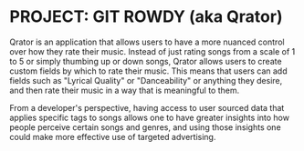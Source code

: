 # PROJECT: GIT ROWDY (aka Qrator)

Qrator is an application that allows users to have a more nuanced control over how they rate their music. Instead of just rating songs from a scale of 1 to 5 or simply thumbing up or down songs, Qrator allows users to create custom fields by which to rate their music. This means that users can add fields such as "Lyrical Quality" or "Danceability" or anything they desire, and then rate their music in a way that is meaningful to them.

From a developer's perspective, having access to user sourced data that applies specific tags to songs allows one to have greater insights into how people perceive certain songs and genres, and using those insights one could make more effective use of targeted advertising.
